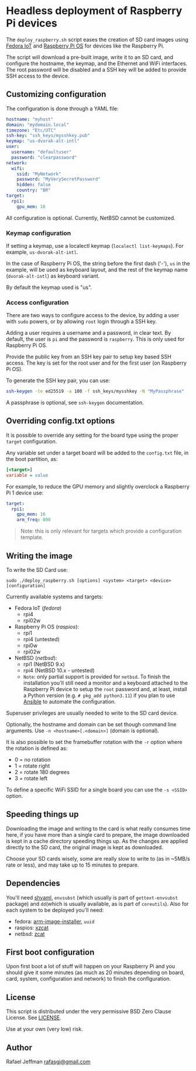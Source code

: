 # Headless deployment of Raspberry Pi devices

The `deploy_raspberry.sh` script eases the creation of SD card images using [Fedora IoT](https://fedoraproject.org/iot) and [Raspberry Pi OS](https://www.raspberrypi.com/software/) for devices like the Raspberry Pi.

The script will download a pre-built image, write it to an SD card, and configure the hostname, the keymap, and the Ethernet and WiFi interfaces. The root password will be disabled and a SSH key will be added to provide SSH access to the device.

## Customizing configuration

The configuration is done through a YAML file:

```yaml
hostname: "myhost"
domain: "mydomain.local"
timezone: "Etc/UTC"
ssh-key: "ssh_keys/mysshkey.pub"
keymap: "us-dvorak-alt-intl"
user:
  username: "defaultuser"
  password: "clearpassword"
network:
  wifi:
    ssid: "MyNetwork"
    password: "MyVerySecretPassword"
    hidden: false
    country: "BR"
target:
  rpi1:
    gpu_mem: 16
```

All configuration is optional. Currently, NetBSD cannot be customized.


### Keymap configuration

If setting a keymap, use a localectl keymap (`localectl list-keymaps`). For example, `us-dvorak-alt-intl`.

In the case of Raspberry Pi OS, the string before the first dash ('-'), `us` in the example, will be used as keyboard layout, and the rest of the keymap name (`dvorak-alt-intl`) as keyboard variant.

By default the keymap used is "us".


### Access configuration

There are two ways to configure access to the device, by adding a user with `sudo` powers, or by allowing `root` login through a SSH key.

Adding a user requires a username and a password, in clear text. By default, the user is `pi` and the password is `raspberry`. This is only used for Raspberry Pi OS.

Provide the public key from an SSH key pair to setup key based SSH access. The key is set for the root user and for the first user (on Raspberry Pi OS).

To generate the SSH key pair, you can use: 

```bash
ssh-keygen -te ed25519 -a 100 -f ssh_keys/mysshkey -N "MyPassphrase"
```

A passphrase is optional, see `ssh-keygen` documentation.


## Overriding config.txt options

It is possible to override any setting for the board type using the proper `target` configuration.

Any variable set under a target board will be added to the `config.txt` file, in the boot partition, as:

```ini
[<target>]
variable = value
```

For example, to reduce the GPU memory and slightly overclock a Raspberry Pi 1 device use:

```yaml
target:
  rpi1:
    gpu_mem: 16
    arm_freq: 800
```

> Note: this is only relevant for targets which provide a configuration template.

## Writing the image

To write the SD Card use:

```
sudo ./deploy_raspberry.sh [options] <system> <target> <device> [configuration]
```

Currently available systems and targets:
* Fedora IoT (_fedora_)
    * rpi4
    * rpi02w
* Raspberry Pi OS (_raspios_):
    * rpi1
    * rpi4 (untested)
    * rpi0w
    * rpi02w
* NetBSD (_netbsd_):
    * rpi1 (NetBSD 9.x)
    * rpi4 (NetBSD 10.x - untested)
    * `Note`: only partial support is provided for `netbsd`. To finish the installation you'll still need a monitor and a keyboard attached to the Raspberry Pi device to setup the `root` password and, at least, install a Python version (e.g. `# pkg_add python3.11`) if you plan to use [Ansible](https://ansible.com) to automate the configuration.


Superuser privileges are usually needed to write to the SD card device.

Optionally, the hostname and domain can be set though command line arguments. Use `-n <hostname>[.<domain>]` (domain is optional).

It is also possible to set the framebuffer rotation with the `-r` option where the rotation is defined as:
* 0 = no rotation
* 1 = rotate right
* 2 = rotate 180 degrees
* 3 = rotate left

To define a specific WiFi SSID for a single board you can use the `-s <SSID>` option.

## Speeding things up

Downloading the image and writing to the card is what really consumes time here, if you have more than a single card to prepare, the image downloaded is kept in a cache directory speeding things up. As the changes are applied directly to the SD card, the original image is kept as downloaded.

Choose your SD cards wisely, some are really slow to write to (as in ~5MB/s rate or less), and may take up to 15 minutes to prepare.


## Dependencies

You'll need [shyaml](https://github.com/0k/shyaml), `envsubst` (which usually is part of `gettext-envsubst` package) and `dd`(which is usually available, as is part of `coreutils`). Also for each system to be deployed you'll need:
* fedora: [arm-image-installer](https://pagure.io/arm-image-installer), `uuid`
* raspios: [xzcat](https://github.com/tukaani-project/xz)
* netbsd: [zcat](https://www.gnu.org/software/gzip)


## First boot configuration

Upon first boot a lot of stuff will happen on your Raspberry Pi and you should give it some minutes (as much as 20 minutes depending on board, card, system, configuration and network) to finish the configuration.

## License

This script is distributed under the very permissive BSD Zero Clause License. See [LICENSE](LICENSE).

Use at your own (very low) risk.

## Author

Rafael Jeffman <rafasgj@gmail.com>
